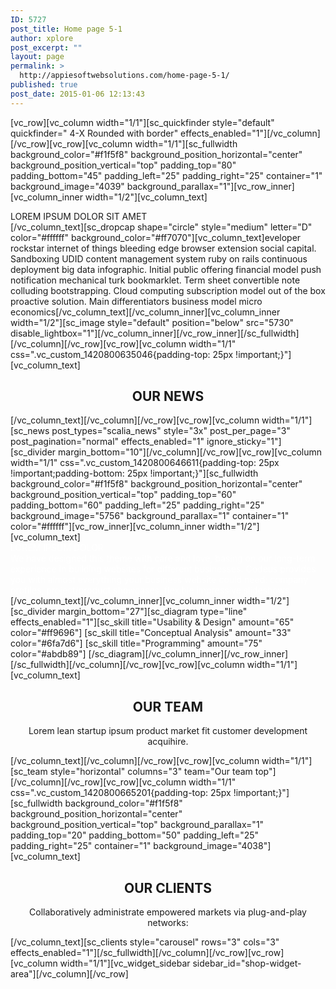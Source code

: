 ```yaml
---
ID: 5727
post_title: Home page 5-1
author: xplore
post_excerpt: ""
layout: page
permalink: >
  http://appiesoftwebsolutions.com/home-page-5-1/
published: true
post_date: 2015-01-06 12:13:43
---
```

[vc_row][vc_column width="1/1"][sc_quickfinder style="default" quickfinder=" 4-X Rounded with border" effects_enabled="1"][/vc_column][/vc_row][vc_row][vc_column width="1/1"][sc_fullwidth background_color="#f1f5f8" background_position_horizontal="center" background_position_vertical="top" padding_top="80" padding_bottom="45" padding_left="25" padding_right="25" container="1" background_image="4039" background_parallax="1"][vc_row_inner][vc_column_inner width="1/2"][vc_column_text]
<div class="title-h3">LOREM IPSUM DOLOR SIT AMET</div>
[/vc_column_text][sc_dropcap shape="circle" style="medium" letter="D" color="#ffffff" background_color="#ff7070"][vc_column_text]eveloper rockstar internet of things bleeding edge browser extension social capital. Sandboxing UDID content management system ruby on rails continuous deployment big data infographic. Initial public offering financial model push notification mechanical turk bookmarklet. Term sheet convertible note colluding bootstrapping. Cloud computing subscription model out of the box proactive solution. Main differentiators business model micro economics[/vc_column_text][/vc_column_inner][vc_column_inner width="1/2"][sc_image style="default" position="below" src="5730" disable_lightbox="1"][/vc_column_inner][/vc_row_inner][/sc_fullwidth][/vc_column][/vc_row][vc_row][vc_column width="1/1" css=".vc_custom_1420800635046{padding-top: 25px !important;}"][vc_column_text]
<h2 style="text-align: center;">OUR NEWS</h2>
[/vc_column_text][/vc_column][/vc_row][vc_row][vc_column width="1/1"][sc_news post_types="scalia_news" style="3x" post_per_page="3" post_pagination="normal" effects_enabled="1" ignore_sticky="1"][sc_divider margin_bottom="10"][/vc_column][/vc_row][vc_row][vc_column width="1/1" css=".vc_custom_1420800646611{padding-top: 25px !important;padding-bottom: 25px !important;}"][sc_fullwidth background_color="#f1f5f8" background_position_horizontal="center" background_position_vertical="top" padding_top="60" padding_bottom="60" padding_left="25" padding_right="25" background_image="5756" background_parallax="1" container="1" color="#ffffff"][vc_row_inner][vc_column_inner width="1/2"][vc_column_text]
<div class="title-h3"><span style="color: #ffffff;">LOREM IPSUM DOLOR</span></div>
<span style="color: #ffffff;">We have designed this theme with care and love, basing on our long-term experience in building websites for different businesses. Codeus provides you with almost everything your business website could need: company profiles, project/product showcases, flexible impressive slideshows.</span>[/vc_column_text][/vc_column_inner][vc_column_inner width="1/2"][sc_divider margin_bottom="27"][sc_diagram type="line" effects_enabled="1"][sc_skill title="Usability &amp; Design" amount="65" color="#ff9696"]
[sc_skill title="Conceptual Analysis" amount="33" color="#6fa7d6"]
[sc_skill title="Programming" amount="75" color="#abdb89"]
[/sc_diagram][/vc_column_inner][/vc_row_inner][/sc_fullwidth][/vc_column][/vc_row][vc_row][vc_column width="1/1"][vc_column_text]
<h2 style="text-align: center;">OUR TEAM</h2>
<p style="text-align: center;">Lorem lean startup ipsum product market fit customer development acquihire.</p>
[/vc_column_text][/vc_column][/vc_row][vc_row][vc_column width="1/1"][sc_team style="horizontal" columns="3" team="Our team top"][/vc_column][/vc_row][vc_row][vc_column width="1/1" css=".vc_custom_1420800665201{padding-top: 25px !important;}"][sc_fullwidth background_color="#f1f5f8" background_position_horizontal="center" background_position_vertical="top" background_parallax="1" padding_top="20" padding_bottom="50" padding_left="25" padding_right="25" container="1" background_image="4038"][vc_column_text]
<h2 style="text-align: center;">OUR CLIENTS</h2>
<p style="text-align: center;">Collaboratively administrate empowered markets via plug-and-play networks:</p>
[/vc_column_text][sc_clients style="carousel" rows="3" cols="3" effects_enabled="1"][/sc_fullwidth][/vc_column][/vc_row][vc_row][vc_column width="1/1"][vc_widget_sidebar sidebar_id="shop-widget-area"][/vc_column][/vc_row]